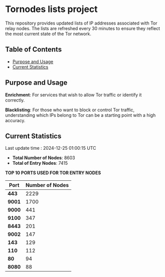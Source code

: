 # Tornodes lists project

This repository provides updated lists of IP addresses associated with Tor relay nodes. The lists are refreshed every 30 minutes to ensure they reflect the most current state of the Tor network.

## Table of Contents

- [Purpose and Usage](#purpose-and-usage)
- [Current Statistics](#current-statistics)


## Purpose and Usage

**Enrichment**: For services that wish to allow Tor traffic or identify it correctly.

**Blacklisting**: For those who want to block or control Tor traffic, understanding which IPs belong to Tor can be a starting point with a high accuracy.

## Current Statistics

Last update time : 2024-12-25 01:00:15 UTC

- **Total Number of Nodes**: 8603
- **Total of Entry Nodes**: 7415

**TOP 10 PORTS USED FOR TOR ENTRY NODES**

| **Port** | **Number of Nodes** |
|------|-----------------|
| **443**   | 2229  |
| **9001**   | 1700  |
| **9000**   | 441  |
| **9100**   | 347  |
| **8443**   | 201  |
| **9002**   | 147  |
| **143**   | 129  |
| **110**   | 112  |
| **80**   | 94  |
| **8080**   | 88  |

